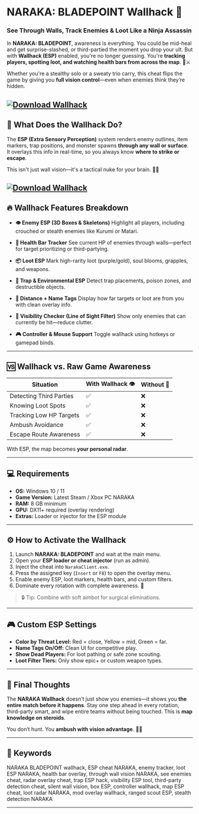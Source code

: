 # NARAKA: BLADEPOINT Wallhack 🧠

### See Through Walls, Track Enemies & Loot Like a Ninja Assassin

In **NARAKA: BLADEPOINT**, awareness is everything. You could be mid-heal and get surprise-slashed, or third-partied the moment you drop your ult. But with **Wallhack (ESP)** enabled, you're no longer guessing. You're **tracking players, spotting loot, and watching health bars from across the map**. 👀⚔️

Whether you're a stealthy solo or a sweaty trio carry, this cheat flips the game by giving you **full vision control**—even when enemies think they’re hidden.

[![Download Wallhack](https://img.shields.io/badge/Download-Wallhack-blueviolet)](https://wecheaters.github.io/cheats/naraka-bladepoint/)
---

## 🧩 What Does the Wallhack Do?

The **ESP (Extra Sensory Perception)** system renders enemy outlines, item markers, trap positions, and monster spawns **through any wall or surface**. It overlays this info in real-time, so you always know **where to strike or escape**.

This isn't just wall vision—it's a tactical nuke for your brain. 🧠💥

[![Download Wallhack](https://cheatseller.ru/get_image/uploads/202308/php5hpugm_split_extr_nar_screen_1.jpg)](https://wecheaters.github.io/cheats/naraka-bladepoint/)
---

## 🔥 Wallhack Features Breakdown

* **👁️ Enemy ESP (3D Boxes & Skeletons)**
  Highlight all players, including crouched or stealth enemies like Kurumi or Matari.

* **💉 Health Bar Tracker**
  See current HP of enemies through walls—perfect for target prioritizing or third-partying.

* **📦 Loot ESP**
  Mark high-rarity loot (purple/gold), soul blooms, grapples, and weapons.

* **🧱 Trap & Environmental ESP**
  Detect trap placements, poison zones, and destructible objects.

* **🔄 Distance + Name Tags**
  Display how far targets or loot are from you with clean overlay info.

* **🧠 Visibility Checker (Line of Sight Filter)**
  Show only enemies that can currently be hit—reduce clutter.

* **🎮 Controller & Mouse Support**
  Toggle wallhack using hotkeys or gamepad binds.

---

## 🆚 Wallhack vs. Raw Game Awareness

| Situation               | With Wallhack 👁️ | Without 🧱 |
| ----------------------- | ----------------- | ---------- |
| Detecting Third Parties | ✅                 | ❌          |
| Knowing Loot Spots      | ✅                 | ❌          |
| Tracking Low HP Targets | ✅                 | ❌          |
| Ambush Avoidance        | ✅                 | ❌          |
| Escape Route Awareness  | ✅                 | ❌          |

With ESP, the map becomes **your personal radar**.

---

## 💻 Requirements

* **OS:** Windows 10 / 11
* **Game Version:** Latest Steam / Xbox PC NARAKA
* **RAM:** 8 GB minimum
* **GPU:** DX11+ required (overlay rendering)
* **Extras:** Loader or injector for the ESP module

---

## ⚙️ How to Activate the Wallhack

1. Launch **NARAKA: BLADEPOINT** and wait at the main menu.
2. Open your **ESP loader or cheat injector** (run as admin).
3. Inject the cheat into `NarakaClient.exe`.
4. Press the assigned key (`Insert` or `F8`) to open the overlay menu.
5. Enable enemy ESP, loot markers, health bars, and custom filters.
6. Dominate every rotation with complete awareness. 🎯

> 🔒 Tip: Combine with soft aimbot for surgical eliminations.

---

## 🎮 Custom ESP Settings

* **Color by Threat Level:** Red = close, Yellow = mid, Green = far.
* **Name Tags On/Off:** Clean UI for competitive play.
* **Show Dead Players:** For loot pathing or safe zone scouting.
* **Loot Filter Tiers:** Only show epic+ or custom weapon types.

---

## 🧠 Final Thoughts

The **NARAKA Wallhack** doesn’t just show you enemies—it shows you **the entire match before it happens**. Stay one step ahead in every rotation, third-party smart, and wipe entire teams without being touched. This is **map knowledge on steroids**.

You don’t hunt. You **ambush with vision advantage**. 🧤💀

---

## 🔑 Keywords

NARAKA BLADEPOINT wallhack, ESP cheat NARAKA, enemy tracker, loot ESP NARAKA, health bar overlay, through wall vision NARAKA, see enemies cheat, radar overlay cheat, trap ESP hack, visibility ESP tool, third-party detection cheat, silent wall vision, box ESP, controller wallhack, map ESP cheat, loot radar NARAKA, mod overlay wallhack, ranged scout ESP, stealth detection NARAKA

---